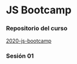 # JS Bootcamp

### Repositorio del curso
[2020-js-bootcamp](https://github.com/ethien-salinas/2020-js-bootcamp)

### Sesión 01